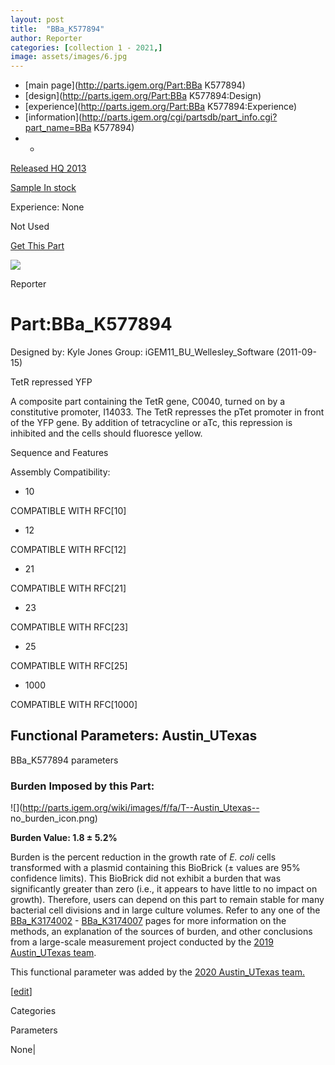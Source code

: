 ```yaml
---
layout: post
title:  "BBa_K577894"
author: Reporter
categories: [collection 1 - 2021,] 
image: assets/images/6.jpg
---
```



  * [main page](http://parts.igem.org/Part:BBa K577894)
  * [design](http://parts.igem.org/Part:BBa K577894:Design)
  * [experience](http://parts.igem.org/Part:BBa K577894:Experience)
  * [information](http://parts.igem.org/cgi/partsdb/part_info.cgi?part_name=BBa K577894)
  *   * 

[Released HQ 2013](http://parts.igem.org/Help:Part_Status_Box)

[Sample In stock](http://parts.igem.org/Help:Part_Status_Box)

Experience: None

Not Used

[ Get This Part](http://parts.igem.org/partsdb/get_part.cgi?part=BBa_K577894)

![](http://parts.igem.org/images/partbypart/icon_reporter.png)

Reporter

# Part:BBa_K577894

Designed by: Kyle Jones   Group: iGEM11_BU_Wellesley_Software   (2011-09-15)

  
TetR repressed YFP

A composite part containing the TetR gene, C0040, turned on by a constitutive
promoter, I14033. The TetR represses the pTet promoter in front of the YFP
gene. By addition of tetracycline or aTc, this repression is inhibited and the
cells should fluoresce yellow.

Sequence and Features

  

Assembly Compatibility:

  * 10

COMPATIBLE WITH RFC[10]

  * 12

COMPATIBLE WITH RFC[12]

  * 21

COMPATIBLE WITH RFC[21]

  * 23

COMPATIBLE WITH RFC[23]

  * 25

COMPATIBLE WITH RFC[25]

  * 1000

COMPATIBLE WITH RFC[1000]

  

  

## Functional Parameters: Austin_UTexas

BBa_K577894 parameters

### Burden Imposed by this Part:

![](http://parts.igem.org/wiki/images/f/fa/T--Austin_Utexas--
no_burden_icon.png)

**Burden Value: 1.8 ± 5.2%**

Burden is the percent reduction in the growth rate of _E. coli_ cells
transformed with a plasmid containing this BioBrick (± values are 95%
confidence limits). This BioBrick did not exhibit a burden that was
significantly greater than zero (i.e., it appears to have little to no impact
on growth). Therefore, users can depend on this part to remain stable for many
bacterial cell divisions and in large culture volumes. Refer to any one of the
[BBa_K3174002](http://parts.igem.org/Part:BBa_K3174002) \-
[BBa_K3174007](http://parts.igem.org/Part:BBa_K3174007) pages for more
information on the methods, an explanation of the sources of burden, and other
conclusions from a large-scale measurement project conducted by the [2019
Austin_UTexas team](http://2019.igem.org/Team:Austin_UTexas).

This functional parameter was added by the [2020 Austin_UTexas
team.](http://2020.igem.org/Team:Austin_UTexas/Contribution)

[[edit](http://parts.igem.org/partsdb/part_info.cgi?part_name=BBa_K577894)]

Categories

Parameters

None|

